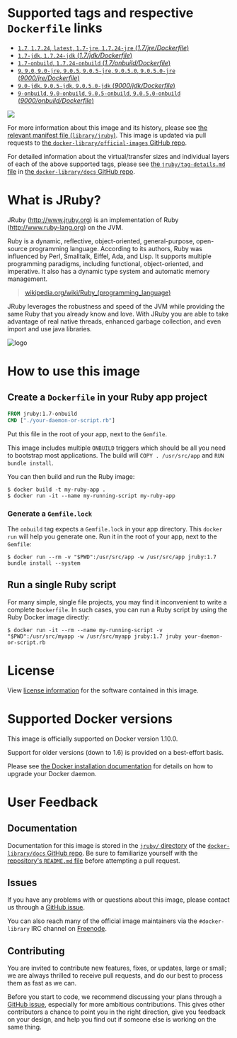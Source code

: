 # Supported tags and respective `Dockerfile` links

-	[`1.7`, `1.7.24`, `latest`, `1.7-jre`, `1.7.24-jre` (*1.7/jre/Dockerfile*)](https://github.com/cpuguy83/docker-jruby/blob/3205a2257cebd730fefa2f187faae94dddf84598/1.7/jre/Dockerfile)
-	[`1.7-jdk`, `1.7.24-jdk` (*1.7/jdk/Dockerfile*)](https://github.com/cpuguy83/docker-jruby/blob/3205a2257cebd730fefa2f187faae94dddf84598/1.7/jdk/Dockerfile)
-	[`1.7-onbuild`, `1.7.24-onbuild` (*1.7/onbuild/Dockerfile*)](https://github.com/cpuguy83/docker-jruby/blob/3205a2257cebd730fefa2f187faae94dddf84598/1.7/onbuild/Dockerfile)
-	[`9`, `9.0`, `9.0-jre`, `9.0.5`, `9.0.5-jre`, `9.0.5.0`, `9.0.5.0-jre` (*9000/jre/Dockerfile*)](https://github.com/cpuguy83/docker-jruby/blob/13bf6136f584d533fabbdecc7233983e95fa66e2/9000/jre/Dockerfile)
-	[`9.0-jdk`, `9.0.5-jdk`, `9.0.5.0-jdk` (*9000/jdk/Dockerfile*)](https://github.com/cpuguy83/docker-jruby/blob/13bf6136f584d533fabbdecc7233983e95fa66e2/9000/jdk/Dockerfile)
-	[`9-onbuild`, `9.0-onbuild`, `9.0.5-onbuild`, `9.0.5.0-onbuild` (*9000/onbuild/Dockerfile*)](https://github.com/cpuguy83/docker-jruby/blob/13bf6136f584d533fabbdecc7233983e95fa66e2/9000/onbuild/Dockerfile)

[![](https://badge.imagelayers.io/jruby:latest.svg)](https://imagelayers.io/?images=jruby:1.7,jruby:1.7-jdk,jruby:1.7-onbuild,jruby:9,jruby:9.0-jdk,jruby:9-onbuild)

For more information about this image and its history, please see [the relevant manifest file (`library/jruby`)](https://github.com/docker-library/official-images/blob/master/library/jruby). This image is updated via pull requests to [the `docker-library/official-images` GitHub repo](https://github.com/docker-library/official-images).

For detailed information about the virtual/transfer sizes and individual layers of each of the above supported tags, please see [the `jruby/tag-details.md` file](https://github.com/docker-library/docs/blob/master/jruby/tag-details.md) in [the `docker-library/docs` GitHub repo](https://github.com/docker-library/docs).

# What is JRuby?

JRuby (http://www.jruby.org) is an implementation of Ruby (http://www.ruby-lang.org) on the JVM.

Ruby is a dynamic, reflective, object-oriented, general-purpose, open-source programming language. According to its authors, Ruby was influenced by Perl, Smalltalk, Eiffel, Ada, and Lisp. It supports multiple programming paradigms, including functional, object-oriented, and imperative. It also has a dynamic type system and automatic memory management.

> [wikipedia.org/wiki/Ruby_(programming_language)](https://en.wikipedia.org/wiki/Ruby_%28programming_language%29)

JRuby leverages the robustness and speed of the JVM while providing the same Ruby that you already know and love. With JRuby you are able to take advantage of real native threads, enhanced garbage collection, and even import and use java libraries.

![logo](https://raw.githubusercontent.com/docker-library/docs/fbdaaa95f768de2cb4508dde956912f4081a824a/jruby/logo.png)

# How to use this image

## Create a `Dockerfile` in your Ruby app project

```dockerfile
FROM jruby:1.7-onbuild
CMD ["./your-daemon-or-script.rb"]
```

Put this file in the root of your app, next to the `Gemfile`.

This image includes multiple `ONBUILD` triggers which should be all you need to bootstrap most applications. The build will `COPY . /usr/src/app` and `RUN bundle install`.

You can then build and run the Ruby image:

```console
$ docker build -t my-ruby-app .
$ docker run -it --name my-running-script my-ruby-app
```

### Generate a `Gemfile.lock`

The `onbuild` tag expects a `Gemfile.lock` in your app directory. This `docker run` will help you generate one. Run it in the root of your app, next to the `Gemfile`:

```console
$ docker run --rm -v "$PWD":/usr/src/app -w /usr/src/app jruby:1.7 bundle install --system
```

## Run a single Ruby script

For many simple, single file projects, you may find it inconvenient to write a complete `Dockerfile`. In such cases, you can run a Ruby script by using the Ruby Docker image directly:

```console
$ docker run -it --rm --name my-running-script -v "$PWD":/usr/src/myapp -w /usr/src/myapp jruby:1.7 jruby your-daemon-or-script.rb
```

# License

View [license information](https://github.com/jruby/jruby/blob/master/COPYING) for the software contained in this image.

# Supported Docker versions

This image is officially supported on Docker version 1.10.0.

Support for older versions (down to 1.6) is provided on a best-effort basis.

Please see [the Docker installation documentation](https://docs.docker.com/installation/) for details on how to upgrade your Docker daemon.

# User Feedback

## Documentation

Documentation for this image is stored in the [`jruby/` directory](https://github.com/docker-library/docs/tree/master/jruby) of the [`docker-library/docs` GitHub repo](https://github.com/docker-library/docs). Be sure to familiarize yourself with the [repository's `README.md` file](https://github.com/docker-library/docs/blob/master/README.md) before attempting a pull request.

## Issues

If you have any problems with or questions about this image, please contact us through a [GitHub issue](https://github.com/cpuguy83/docker-jruby/issues).

You can also reach many of the official image maintainers via the `#docker-library` IRC channel on [Freenode](https://freenode.net).

## Contributing

You are invited to contribute new features, fixes, or updates, large or small; we are always thrilled to receive pull requests, and do our best to process them as fast as we can.

Before you start to code, we recommend discussing your plans through a [GitHub issue](https://github.com/cpuguy83/docker-jruby/issues), especially for more ambitious contributions. This gives other contributors a chance to point you in the right direction, give you feedback on your design, and help you find out if someone else is working on the same thing.

